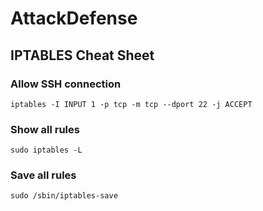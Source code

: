 # AttackDefense

## IPTABLES Cheat Sheet

### Allow SSH connection

```
iptables -I INPUT 1 -p tcp -m tcp --dport 22 -j ACCEPT
```

### Show all rules

```
sudo iptables -L
```
### Save all rules

```
sudo /sbin/iptables-save
```

